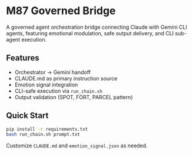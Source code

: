 # M87 Governed Bridge

A governed agent orchestration bridge connecting Claude with Gemini CLI agents, featuring emotional modulation, safe output delivery, and CLI sub-agent execution.

## Features

- Orchestrator → Gemini handoff
- CLAUDE.md as primary instruction source
- Emotion signal integration
- CLI-safe execution via `run_chain.sh`
- Output validation (SPOT, FORT, PARCEL pattern)

## Quick Start

```bash
pip install -r requirements.txt
bash run_chain.sh prompt.txt
```

Customize `CLAUDE.md` and `emotion_signal.json` as needed.
